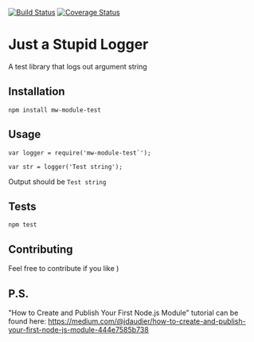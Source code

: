 [![Build Status](https://travis-ci.org/mikewazovzky/mw-module.svg?branch=master)](https://travis-ci.org/mikewazovzky/mw-module)           [![Coverage Status](https://coveralls.io/repos/github/mikewazovzky/mw-module/badge.svg?branch=master)](https://coveralls.io/github/mikewazovzky/mw-module?branch=master)

Just a Stupid Logger 
=========

A test library that logs out argument string

## Installation

  `npm install mw-module-test`

## Usage

    var logger = require('mw-module-test`');

    var str = logger('Test string');
  
  
  Output should be `Test string`


## Tests

  `npm test`

## Contributing

Feel free to contribute if you like )

## P.S.

"How to Create and Publish Your First Node.js Module" tutorial can be found here:
https://medium.com/@jdaudier/how-to-create-and-publish-your-first-node-js-module-444e7585b738
